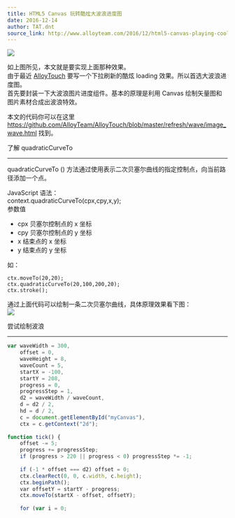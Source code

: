 ```yaml
---
title: HTML5 Canvas 玩转酷炫大波浪进度图
date: 2016-12-14
author: TAT.dnt
source_link: http://www.alloyteam.com/2016/12/html5-canvas-playing-cool-big-wave-of-progress/
---
```


<!-- {% raw %} - for jekyll -->

![](http://images2015.cnblogs.com/blog/105416/201612/105416-20161213115104620-1393781477.gif)

如上图所见，本文就是要实现上面那种效果。  
由于最近 [AlloyTouch](https://github.com/AlloyTeam/AlloyTouch) 要写一个下拉刷新的酷炫 loading 效果。所以首选大波浪进度图。  
首先要封装一下大波浪图片进度组件。基本的原理是利用 Canvas 绘制矢量图和图片素材合成出波浪特效。

本文的代码你可以在这里 <https://github.com/AlloyTeam/AlloyTouch/blob/master/refresh/wave/image_wave.html> 找到。

了解 quadraticCurveTo  

* * *

quadraticCurveTo () 方法通过使用表示二次贝塞尔曲线的指定控制点，向当前路径添加一个点。

JavaScript 语法：  
context.quadraticCurveTo(cpx,cpy,x,y);  
参数值

-   cpx 贝塞尔控制点的 x 坐标
-   cpy 贝塞尔控制点的 y 坐标
-   x 结束点的 x 坐标
-   y 结束点的 y 坐标

如：

    ctx.moveTo(20,20);
    ctx.quadraticCurveTo(20,100,200,20);
    ctx.stroke();

通过上面代码可以绘制一条二次贝塞尔曲线，具体原理效果看下图：  
![](http://images2015.cnblogs.com/blog/105416/201612/105416-20161213115120636-1871822499.gif)

尝试绘制波浪  

* * *

```javascript
var waveWidth = 300,
    offset = 0,
    waveHeight = 8,
    waveCount = 5,
    startX = -100,
    startY = 208,
    progress = 0,
    progressStep = 1,
    d2 = waveWidth / waveCount,
    d = d2 / 2,
    hd = d / 2,
    c = document.getElementById("myCanvas"),
    ctx = c.getContext("2d");
 
function tick() {
    offset -= 5;
    progress += progressStep;
    if (progress > 220 || progress < 0) progressStep *= -1;
 
    if (-1 * offset === d2) offset = 0;
    ctx.clearRect(0, 0, c.width, c.height);
    ctx.beginPath();
    var offsetY = startY - progress;
    ctx.moveTo(startX - offset, offsetY);
 
    for (var i = 0; 
```


<!-- {% endraw %} - for jekyll -->